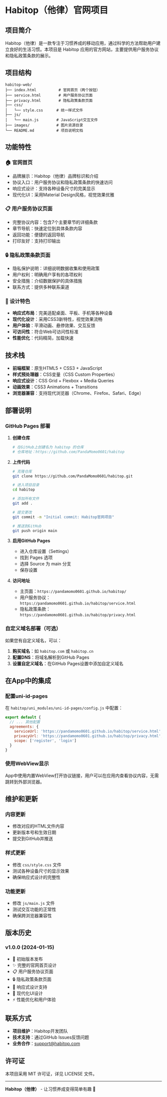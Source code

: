 # Habitop（他律）官网项目

## 项目简介

Habitop（他律）是一款专注于习惯养成的移动应用，通过科学的方法帮助用户建立良好的生活习惯。本项目是 Habitop 应用的官方网站，主要提供用户服务协议和隐私政策条款的展示。

## 项目结构

```
habitop-web/
├── index.html          # 官网首页（两个按钮）
├── service.html        # 用户服务协议页面
├── privacy.html        # 隐私政策条款页面
├── css/
│   └── style.css      # 统一样式文件
├── js/
│   └── main.js        # JavaScript交互文件
├── images/            # 图片资源目录
└── README.md          # 项目说明文档
```

## 功能特性

### 🏠 官网首页
- 品牌展示：Habitop（他律）品牌标识和介绍
- 协议入口：用户服务协议和隐私政策条款的快速访问
- 响应式设计：支持各种设备尺寸的完美显示
- 现代化UI：采用Material Design风格，视觉效果优雅

### 📋 用户服务协议页面
- 完整协议内容：包含7个主要章节的详细条款
- 章节导航：快速定位到具体条款内容
- 返回功能：便捷的返回导航
- 打印友好：支持打印输出

### 🔒 隐私政策条款页面
- 隐私保护说明：详细说明数据收集和使用政策
- 用户权利：明确用户享有的各项权利
- 安全措施：介绍数据保护的具体措施
- 联系方式：提供多种联系渠道

### 🎨 设计特色
- **响应式布局**：完美适配桌面、平板、手机等各种设备
- **现代化设计**：采用CSS3新特性，视觉效果流畅
- **用户体验**：平滑动画、悬停效果、交互反馈
- **可访问性**：符合Web可访问性标准
- **性能优化**：代码精简，加载快速

## 技术栈

- **前端框架**：原生HTML5 + CSS3 + JavaScript
- **样式预处理器**：CSS变量（CSS Custom Properties）
- **响应式设计**：CSS Grid + Flexbox + Media Queries
- **动画效果**：CSS3 Animations + Transitions
- **浏览器兼容**：支持现代浏览器（Chrome、Firefox、Safari、Edge）

## 部署说明

### GitHub Pages 部署

1. **创建仓库**
   ```bash
   # 在GitHub上创建名为 habitop 的仓库
   # 仓库地址：https://github.com/PandaMomo0601/habitop
   ```

2. **上传代码**
   ```bash
   # 克隆仓库
   git clone https://github.com/PandaMomo0601/habitop.git
   
   # 进入项目目录
   cd habitop
   
   # 添加所有文件
   git add .
   
   # 提交更改
   git commit -m "Initial commit: Habitop官网项目"
   
   # 推送到GitHub
   git push origin main
   ```

3. **启用GitHub Pages**
   - 进入仓库设置（Settings）
   - 找到 Pages 选项
   - 选择 Source 为 main 分支
   - 保存设置

4. **访问地址**
   - 主页面：`https://pandamomo0601.github.io/habitop/`
   - 用户服务协议：`https://pandamomo0601.github.io/habitop/service.html`
   - 隐私政策条款：`https://pandamomo0601.github.io/habitop/privacy.html`

### 自定义域名部署（可选）

如果您有自定义域名，可以：

1. **购买域名**：如 `habitop.com` 或 `habitop.cn`
2. **配置DNS**：将域名解析到GitHub Pages
3. **设置自定义域名**：在GitHub Pages设置中添加自定义域名

## 在App中的集成

### 配置uni-id-pages

在 `habitop/uni_modules/uni-id-pages/config.js` 中配置：

```javascript
export default {
  // ... 其他配置
  agreements: {
    serviceUrl: 'https://pandamomo0601.github.io/habitop/service.html',
    privacyUrl: 'https://pandamomo0601.github.io/habitop/privacy.html',
    scope: ['register', 'login']
  }
}
```

### 使用WebView显示

App中使用内置WebView打开协议链接，用户可以在应用内查看协议内容，无需跳转到外部浏览器。

## 维护和更新

### 内容更新
- 修改对应的HTML文件内容
- 更新版本号和生效日期
- 提交到GitHub并推送

### 样式更新
- 修改 `css/style.css` 文件
- 测试各种设备尺寸的显示效果
- 确保响应式设计的完整性

### 功能更新
- 修改 `js/main.js` 文件
- 测试交互功能的正常性
- 确保跨浏览器兼容性

## 版本历史

### v1.0.0 (2024-01-15)
- 🎉 初始版本发布
- ✨ 完整的官网首页设计
- 📋 用户服务协议页面
- 🔒 隐私政策条款页面
- 📱 响应式设计支持
- 🎨 现代化UI设计
- ⚡ 性能优化和用户体验

## 联系方式

- **项目维护**：Habitop开发团队
- **技术支持**：通过GitHub Issues反馈问题
- **业务合作**：support@habitop.com

## 许可证

本项目采用 MIT 许可证，详见 LICENSE 文件。

---

**Habitop（他律）** - 让习惯养成变得简单有趣 🚀
